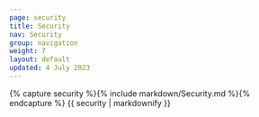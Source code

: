 ```yaml
---
page: security
title: Security
nav: Security
group: navigation
weight: 7
layout: default
updated: 4 July 2023
---
```


<div class="docs-section">
	{% capture security %}{% include markdown/Security.md %}{% endcapture %}
	{{ security | markdownify }}
</div>
